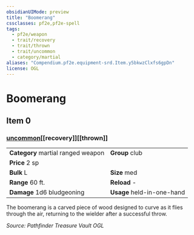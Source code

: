 ```yaml
---
obsidianUIMode: preview
title: "Boomerang"
cssclasses: pf2e,pf2e-spell
tags:
  - pf2e/weapon
  - trait/recovery
  - trait/thrown
  - trait/uncommon
  - category/martial
aliases: "Compendium.pf2e.equipment-srd.Item.y5bkwzClxfs6gpDn"
license: OGL
---
```

# Boomerang
## Item 0
### [uncommon](uncommon "Uncommon Rarity Trait")[[recovery]][[thrown]]

|  |  |
| -- | -- |
| **Category** martial ranged weapon | **Group** club |
| **Price** 2 sp |  |
| **Bulk** L | **Size** med |
|**Range** 60 ft.| **Reload** -|
| **Damage** 1d6 bludgeoning  | **Usage** held-in-one-hand |



The boomerang is a carved piece of wood designed to curve as it flies through the air, returning to the wielder after a successful throw.

*Source: Pathfinder Treasure Vault*
*OGL*